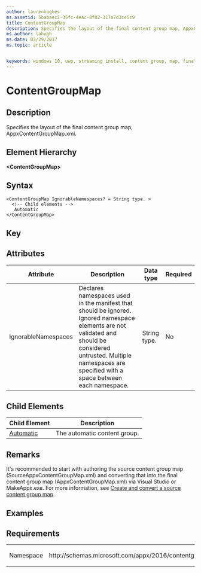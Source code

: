 ```yaml
---
author: laurenhughes
ms.assetid: 5babaec2-35fc-4eac-8f82-317a7d3ce5c9
title: ContentGroupMap
description: Specifies the layout of the final content group map, AppxContentGroupMap.xml.
ms.author: lahugh
ms.date: 03/29/2017
ms.topic: article


keywords: windows 10, uwp, streaming install, content group, map, final content group, automatic content group
---
```


# ContentGroupMap

## Description
Specifies the layout of the final content group map, AppxContentGroupMap.xml.

## Element Hierarchy
<b>&lt;ContentGroupMap&gt;</b>

## Syntax
```syntax
<ContentGroupMap IgnorableNamespaces? = String type. >
  <!-- Child elements -->
   Automatic
</ContentGroupMap>
```

## Key

## Attributes

| Attribute | Description | Data type | Required |
|-----------|-------------|-----------|----------|
| IgnorableNamespaces | Declares namespaces used in the manifest that should be ignored. Ignored namespace elements are not validated and should be considered untrusted. Multiple namespaces are specified with a space between each namespace. | String type. | No |

## Child Elements

| Child Element | Description |
|---------------|-------------|
| [Automatic](element-final-automatic.md) | The automatic content group. |

## Remarks
It's recommended to start with authoring the source content group map (SourceAppxContentGroupMap.xml) and converting that into the final content group map (AppxContentGroupMap.xml) via Visual Studio or MakeAppx.exe. For more information, see [Create and convert a source content group map](https://docs.microsoft.com/windows/uwp/packaging/create-cgm).

## Examples

## Requirements
<table>
<colgroup>
<col width="50%" />
<col width="50%" />
</colgroup>
<tbody>
<tr class="odd">
<td><p>Namespace</p></td>
<td><p>http://schemas.microsoft.com/appx/2016/contentgroupmap</p></td>
</tr>
</tbody>
</table>